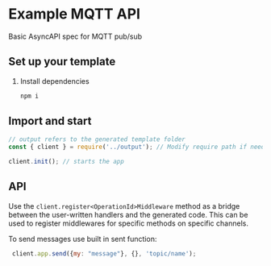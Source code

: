 # Example MQTT API

Basic AsyncAPI spec for MQTT pub/sub

## Set up your template

1. Install dependencies
    ```sh
    npm i
    ```


## Import and start

```js
// output refers to the generated template folder
const { client } = require('../output'); // Modify require path if needed

client.init(); // starts the app
```

## API

Use the `client.register<OperationId>Middleware` method as a bridge between the user-written handlers and the generated code. This can be used to register middlewares for specific methods on specific channels.

To send messages use built in sent function:
```js
 client.app.send({my: "message"}, {}, 'topic/name');
```
